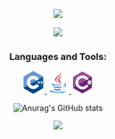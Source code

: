 <div id="title" align=center>
  
  ![][github-sub-title:img]
  
  ![](https://img.shields.io/badge/email-cy.arctique@gmail.com-blue)
  
  <h3 align="center">Languages and Tools:</h3>
  <p align="center"> 
    <a href="https://www.w3schools.com/cpp/" target="_blank" rel="noreferrer"> 
      <img src="https://raw.githubusercontent.com/devicons/devicon/master/icons/cplusplus/cplusplus-original.svg" alt="cplusplus" width="40" height="40"/> 
    </a>
    <a href="https://www.java.com" target="_blank" rel="noreferrer"> 
      <img src="https://raw.githubusercontent.com/devicons/devicon/master/icons/java/java-original.svg" alt="java" width="40" height="40"/> 
    </a>
    <a href="https://www.java.com" target="_blank" rel="noreferrer">
      <img src="https://raw.githubusercontent.com/devicons/devicon/master/icons/csharp/csharp-original.svg" alt="C#" width="40" height="40"/> 
    </a>
  </p>

  ![Anurag's GitHub stats](https://github-readme-stats.vercel.app/api?username=cy-arctique&show_icons=true&theme=radical)

  ![](https://img.shields.io/badge/现代-攻城狮-red) 
  
</div>

[github-sub-title:img]: https://readme-typing-svg.herokuapp.com?font=Segoe+Script&center=true&lines=Arctique
